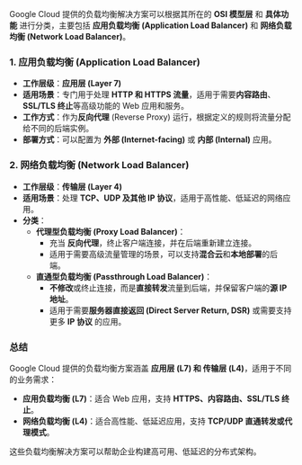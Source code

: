Google Cloud 提供的负载均衡解决方案可以根据其所在的 **OSI 模型层** 和 **具体功能** 进行分类，主要包括 **应用负载均衡 (Application Load Balancer)** 和 **网络负载均衡 (Network Load Balancer)**。

### **1. 应用负载均衡 (Application Load Balancer)**
- **工作层级**：**应用层 (Layer 7)**
- **适用场景**：专门用于处理 **HTTP 和 HTTPS 流量**，适用于需要**内容路由**、**SSL/TLS 终止**等高级功能的 Web 应用和服务。  
- **工作方式**：作为**反向代理** (Reverse Proxy) 运行，根据定义的规则将流量分配给不同的后端实例。  
- **部署方式**：可以配置为 **外部 (Internet-facing)** 或 **内部 (Internal)** 应用。

### **2. 网络负载均衡 (Network Load Balancer)**
- **工作层级**：**传输层 (Layer 4)**
- **适用场景**：处理 **TCP、UDP 及其他 IP 协议**，适用于高性能、低延迟的网络应用。  
- **分类**：
  - **代理型负载均衡 (Proxy Load Balancer)**：
    - 充当 **反向代理**，终止客户端连接，并在后端重新建立连接。
    - 适用于需要高级流量管理的场景，可以支持**混合云**和**本地部署**的后端。  
  - **直通型负载均衡 (Passthrough Load Balancer)**：
    - **不修改**或终止连接，而是**直接转发**流量到后端，并保留客户端的**源 IP 地址**。
    - 适用于需要**服务器直接返回 (Direct Server Return, DSR)** 或需要支持更多 **IP 协议** 的应用。

### **总结**
Google Cloud 提供的负载均衡方案涵盖 **应用层 (L7) 和 传输层 (L4)**，适用于不同的业务需求：
- **应用负载均衡 (L7)**：适合 Web 应用，支持 **HTTPS、内容路由、SSL/TLS 终止**。
- **网络负载均衡 (L4)**：适合高性能、低延迟应用，支持 **TCP/UDP 直通转发或代理模式**。

这些负载均衡解决方案可以帮助企业构建高可用、低延迟的分布式架构。